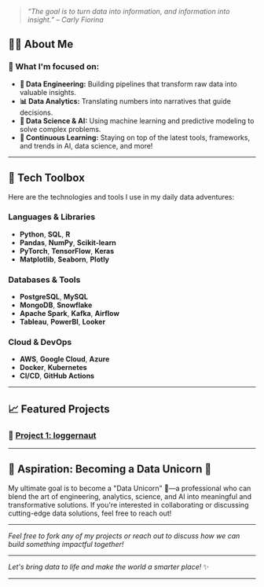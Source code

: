 > _“The goal is to turn data into information, and information into insight.” – Carly Fiorina_

## 👨‍💻 About Me

### 🎯 What I'm focused on:
- **🔧 Data Engineering:** Building pipelines that transform raw data into valuable insights.
- **📊 Data Analytics:** Translating numbers into narratives that guide decisions.
- **🤖 Data Science & AI:** Using machine learning and predictive modeling to solve complex problems.
- **🧠 Continuous Learning:** Staying on top of the latest tools, frameworks, and trends in AI, data science, and more!

---

## 🧰 Tech Toolbox

Here are the technologies and tools I use in my daily data adventures:

### **Languages & Libraries**
- **Python**, **SQL**, **R**
- **Pandas**, **NumPy**, **Scikit-learn**
- **PyTorch**, **TensorFlow**, **Keras**
- **Matplotlib**, **Seaborn**, **Plotly**

### **Databases & Tools**
- **PostgreSQL**, **MySQL**
- **MongoDB**, **Snowflake**
- **Apache Spark**, **Kafka**, **Airflow**
- **Tableau**, **PowerBI**, **Looker**

### **Cloud & DevOps**
- **AWS**, **Google Cloud**, **Azure**
- **Docker**, **Kubernetes**
- **CI/CD**, **GitHub Actions**

---

## 📈 Featured Projects

### 🧠 **[Project 1: loggernaut](#)**

---

## 🎯 Aspiration: Becoming a Data Unicorn 🦄
My ultimate goal is to become a "Data Unicorn" 🦄—a professional who can blend the art of engineering, analytics, science, and AI into meaningful and transformative solutions. If you're interested in collaborating or discussing cutting-edge data solutions, feel free to reach out!

---

_Feel free to fork any of my projects or reach out to discuss how we can build something impactful together!_

--- 

*Let's bring data to life and make the world a smarter place!* ✨

---

